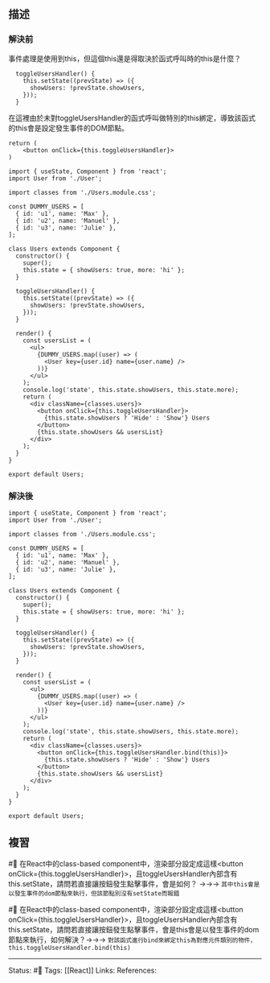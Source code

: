 ## 描述


### 解決前

事件處理是使用到this，但這個this還是得取決於函式呼叫時的this是什麼？
```
  toggleUsersHandler() {
    this.setState((prevState) => ({
      showUsers: !prevState.showUsers,
    }));
  }
```

在這裡由於未對toggleUsersHandler的函式呼叫做特別的this綁定，導致該函式的this會是設定發生事件的DOM節點。
```
return (
	<button onClick={this.toggleUsersHandler}>
)
```


```
import { useState, Component } from 'react';
import User from './User';

import classes from './Users.module.css';

const DUMMY_USERS = [
  { id: 'u1', name: 'Max' },
  { id: 'u2', name: 'Manuel' },
  { id: 'u3', name: 'Julie' },
];

class Users extends Component {
  constructor() {
    super();
    this.state = { showUsers: true, more: 'hi' };
  }

  toggleUsersHandler() {
    this.setState((prevState) => ({
      showUsers: !prevState.showUsers,
    }));
  }

  render() {
    const usersList = (
      <ul>
        {DUMMY_USERS.map((user) => (
          <User key={user.id} name={user.name} />
        ))}
      </ul>
    );
    console.log('state', this.state.showUsers, this.state.more);
    return (
      <div className={classes.users}>
        <button onClick={this.toggleUsersHandler}>
          {this.state.showUsers ? 'Hide' : 'Show'} Users
        </button>
        {this.state.showUsers && usersList}
      </div>
    );
  }
}

export default Users;

```

### 解決後
```
import { useState, Component } from 'react';
import User from './User';

import classes from './Users.module.css';

const DUMMY_USERS = [
  { id: 'u1', name: 'Max' },
  { id: 'u2', name: 'Manuel' },
  { id: 'u3', name: 'Julie' },
];

class Users extends Component {
  constructor() {
    super();
    this.state = { showUsers: true, more: 'hi' };
  }

  toggleUsersHandler() {
    this.setState((prevState) => ({
      showUsers: !prevState.showUsers,
    }));
  }

  render() {
    const usersList = (
      <ul>
        {DUMMY_USERS.map((user) => (
          <User key={user.id} name={user.name} />
        ))}
      </ul>
    );
    console.log('state', this.state.showUsers, this.state.more);
    return (
      <div className={classes.users}>
        <button onClick={this.toggleUsersHandler.bind(this)}>
          {this.state.showUsers ? 'Hide' : 'Show'} Users
        </button>
        {this.state.showUsers && usersList}
      </div>
    );
  }
}

export default Users;
```

## 複習

#🧠 在React中的class-based component中，渲染部分設定成這樣\<button onClick=\{this.toggleUsersHandler\}\>，且toggleUsersHandler內部含有this.setState，請問若直接讓按鈕發生點擊事件，會是如何？ ->->-> `其中this會是以發生事件的dom節點來執行，但該節點別沒有setState而報錯`
<!--SR:!2022-10-29,3,250-->

#🧠 在React中的class-based component中，渲染部分設定成這樣\<button onClick=\{this.toggleUsersHandler\}\>，且toggleUsersHandler內部含有this.setState，請問若直接讓按鈕發生點擊事件，會是this會是以發生事件的dom節點來執行，如何解決？->->-> `對該函式進行bind來綁定this為對應元件類別的物件，this.toggleUsersHandler.bind(this)`
<!--SR:!2022-11-05,7,250-->

---
Status: #🌱 
Tags:
[[React]]
Links:
References: